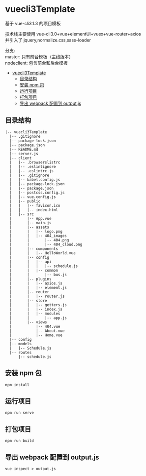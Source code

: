 # vuecli3Template

基于 vue-cli3.1.3 的项目模板<br/>

技术栈主要使用 vue-cli3.0+vue+elementUI+vuex+vue-router+axios<br/>
并引入了 jquery,normalize.css,sass-loader

分支:<br/>
master: 只有前台模板（主线版本）<br/>
nodeclient: 包含前台和后台模板
<!-- TOC -->

- [vuecli3Template](#vuecli3template)
  - [目录结构](#目录结构)
  - [安装 npm 包](#安装-npm-包)
  - [运行项目](#运行项目)
  - [打包项目](#打包项目)
  - [导出 webpack 配置到 output.js](#导出-webpack-配置到-outputjs)

<!-- /TOC -->
## 目录结构

    |-- vuecli3Template
      |-- .gitignore
      |-- package-lock.json
      |-- package.json
      |-- README.md
      |-- server.js
      |-- client
      |   |-- .browserslistrc
      |   |-- .eslintignore
      |   |-- .eslintrc.js
      |   |-- .gitignore
      |   |-- babel.config.js
      |   |-- package-lock.json
      |   |-- package.json
      |   |-- postcss.config.js
      |   |-- vue.config.js
      |   |-- public
      |   |   |-- favicon.ico
      |   |   |-- index.html
      |   |-- src
      |       |-- App.vue
      |       |-- main.js
      |       |-- assets
      |       |   |-- logo.png
      |       |   |-- 404_images
      |       |       |-- 404.png
      |       |       |-- 404_cloud.png
      |       |-- components
      |       |   |-- HelloWorld.vue
      |       |-- config
      |       |   |-- api
      |       |   |   |-- schedule.js
      |       |   |-- common
      |       |       |-- bus.js
      |       |-- plugins
      |       |   |-- axios.js
      |       |   |-- element.js
      |       |-- router
      |       |   |-- router.js
      |       |-- store
      |       |   |-- getters.js
      |       |   |-- index.js
      |       |   |-- modules
      |       |       |-- app.js
      |       |-- views
      |           |-- 404.vue
      |           |-- About.vue
      |           |-- Home.vue
      |-- config
      |-- models
      |   |-- Schedule.js
      |-- routes
          |-- schedule.js

## 安装 npm 包

```
npm install
```

## 运行项目

```
npm run serve
```

## 打包项目

```
npm run build
```

## 导出 webpack 配置到 output.js

```
vue inspect > output.js
```
